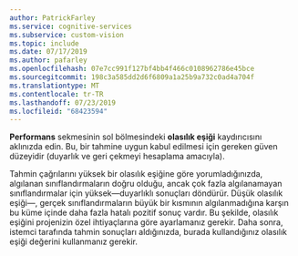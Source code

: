 ```yaml
---
author: PatrickFarley
ms.service: cognitive-services
ms.subservice: custom-vision
ms.topic: include
ms.date: 07/17/2019
ms.author: pafarley
ms.openlocfilehash: 07e7cc991f127bf4bb4f466c0108962786e45bce
ms.sourcegitcommit: 198c3a585dd2d6f6809a1a25b9a732c0ad4a704f
ms.translationtype: MT
ms.contentlocale: tr-TR
ms.lasthandoff: 07/23/2019
ms.locfileid: "68423594"
---
```

**Performans** sekmesinin sol bölmesindeki **olasılık eşiği** kaydırıcısını aklınızda edin. Bu, bir tahmine uygun kabul edilmesi için gereken güven düzeyidir (duyarlık ve geri çekmeyi hesaplama amacıyla). 

Tahmin çağrılarını yüksek bir olasılık eşiğine göre yorumladığınızda, algılanan sınıflandırmaların doğru olduğu, ancak çok fazla algılanamayan sınıflandırmalar için yüksek&mdash;duyarlıklı sonuçları döndürür. Düşük olasılık eşiği&mdash;, gerçek sınıflandırmaların büyük bir kısmının algılanmadığına karşın bu küme içinde daha fazla hatalı pozitif sonuç vardır. Bu şekilde, olasılık eşiğini projenizin özel ihtiyaçlarına göre ayarlamanız gerekir. Daha sonra, istemci tarafında tahmin sonuçları aldığınızda, burada kullandığınız olasılık eşiği değerini kullanmanız gerekir.